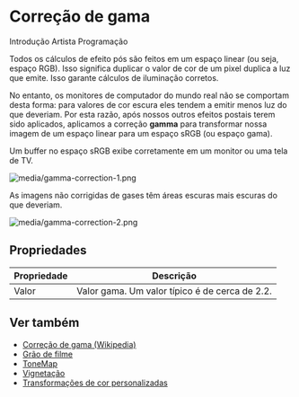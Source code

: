 # Correção de gama

<span class="badge text-bg-primary">Introdução</span>
<span class="badge text-bg-success">Artista </span>
<span class="badge text-bg-success">Programação</span>

Todos os cálculos de efeito pós são feitos em um espaço linear (ou seja, espaço RGB). Isso significa duplicar o valor de cor de um pixel duplica a luz que emite. Isso garante cálculos de iluminação corretos.

No entanto, os monitores de computador do mundo real não se comportam desta forma: para valores de cor escura eles tendem a emitir menos luz do que deveriam. Por esta razão, após nossos outros efeitos postais terem sido aplicados, aplicamos a correção **gamma** para transformar nossa imagem de um espaço linear para um espaço sRGB (ou espaço gama).

Um buffer no espaço sRGB exibe corretamente em um monitor ou uma tela de TV.

![media/gamma-correction-1.png](media/gamma-correction-1.png)

As imagens não corrigidas de gases têm áreas escuras mais escuras do que deveriam.

![media/gamma-correction-2.png](media/gamma-correction-2.png)

## Propriedades

| Propriedade | Descrição |
| -------- | ----------------------------------------------- |
| Valor | Valor gama. Um valor típico é de cerca de 2.2. |

## Ver também

* [Correção de gama (Wikipedia)](http://en.wikipedia.org/wiki/Gamma_correction)
* [Grão de filme](film-grain.md)
* [ToneMap](tonemap.md)
* [Vignetação](vignetting.md)
* [Transformações de cor personalizadas](custom-color-transforms.md)
